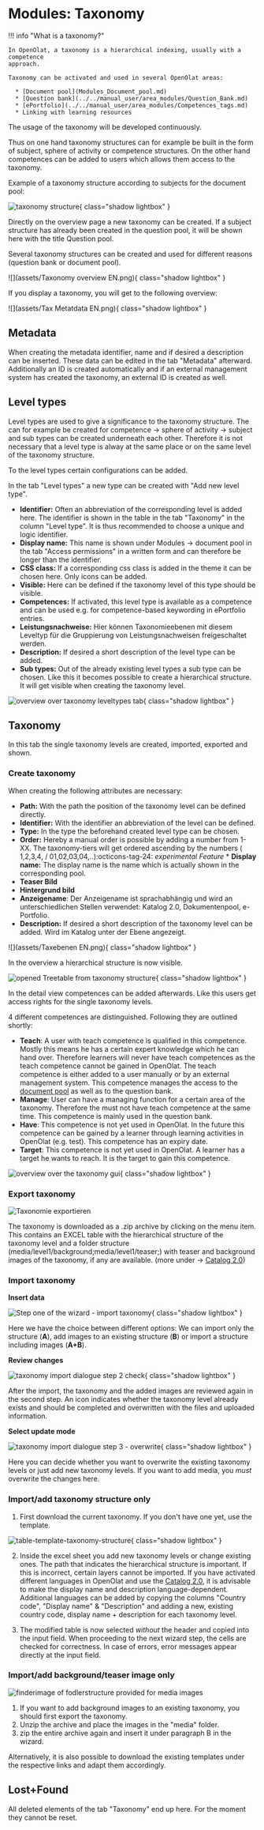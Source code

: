 # Modules: Taxonomy

!!! info "What is a taxonomy?"

	In OpenOlat, a taxonomy is a hierarchical indexing, usually with a competence
	approach.
	
	Taxonomy can be activated and used in several OpenOlat areas:
	
	  * [Document pool](Modules_Document_pool.md)
	  * [Question bank](../../manual_user/area_modules/Question_Bank.md)
	  * [ePortfolio](../../manual_user/area_modules/Competences_tags.md)
	  * Linking with learning resources
	
The usage of the taxonomy will be developed continuously.
	
Thus on one hand taxonomy structures can for example be built in the form of
subject, sphere of activity or competence structures. On the other hand
competences can be added to users which allows them access to the taxonomy.

Example of a taxonomy structure according to subjects for the document pool:

![taxonomy structure](assets/Taxonomie_Struktur_DE.png){ class="shadow lightbox" }

Directly on the overview page a new taxonomy can be created. If a subject
structure has already been created in the question pool, it will be shown here
with the title Question pool.

Several taxonomy structures can be created and used for different reasons
(question bank or document pool).

![](assets/Taxonomy overview EN.png){ class="shadow lightbox" }

If you display a taxonomy, you will get to the following overview:

![](assets/Tax Metatdata EN.png){ class="shadow lightbox" }

## Metadata

When creating the metadata identifier, name and if desired a description can
be inserted. These data can be edited in the tab "Metadata" afterward.
Additionally an ID is created automatically and if an external management
system has created the taxonomy, an external ID is created as well.

## Level types

Level types are used to give a significance to the taxonomy structure. The can
for example be created for competence → sphere of activity → subject and sub
types can be created underneath each other. Therefore it is not necessary that
a level type is alway at the same place or on the same level of the taxonomy
structure.

To the level types certain configurations can be added.

In the tab "Level types" a new type can be created with "Add new level type".

  * **Identifier:** Often an abbreviation of the corresponding level is added here. The identifier is shown in the table in the tab "Taxonomy" in the column "Level type". It is thus recommended to choose a unique and logic identifier. 
  * **Display name:** This name is shown under Modules → document pool in the tab "Access permissions" in a written form and can therefore be longer than the identifier. 
  * **CSS class:** If a corresponding css class is added in the theme it can be chosen here. Only icons can be added.  
  * **Visible:** Here can be defined if the taxonomy level of this type should be visible.
  * **Competences:** If activated, this level type is available as a competence and can be used e.g. for competence-based keywording in ePortfolio entries.
  * **Leistungsnachweise:** Hier können Taxonomieebenen mit diesem Leveltyp für die Gruppierung von Leistungsnachweisen freigeschaltet werden.
  * **Description:** If desired a short description of the level type can be added.
  * **Sub types:** Out of the already existing level types a sub type can be chosen. Like this it becomes possible to create a hierarchical structure. It will get visible when creating the taxonomy level.

![overview over taxonomy leveltypes tab](assets/taxonomy-leveltypes.jpg){ class="shadow lightbox" }

## Taxonomy

In this tab the single taxonomy levels are created, imported, exported and shown.

### Create taxonomy

When creating the following attributes are necessary:

  * **Path:** With the path the position of the taxonomy level can be defined directly.
  * **Identifier:** With the identifier an abbreviation of the level can be defined.
  * **Type:** In the type the beforehand created level type can be chosen.
  * **Order:** Hereby a manual order is possible by adding a number from 1-XX. The taxonomy-tiers will get ordered ascending by the numbers ( 1,2,3,4, / 01,02,03,04,..):octicons-tag-24: _experimental Feature_  * **Display name:** The display name is the name which is actually shown in the corresponding pool. 
  * **Teaser Bild**
  * **Hintergrund bild**
  * **Anzeigename**: Der Anzeigename ist sprachabhängig und wird an unterschiedlichen Stellen verwendet: Katalog 2.0, Dokumentenpool, e-Portfolio.  
  * **Description:** If desired a short description of the taxonomy level can be added. Wird im Katalog unter der Ebene angezeigt.

![](assets/Taxebenen EN.png){ class="shadow lightbox" }

In the overview a hierarchical structure is now visible.

![opened Treetable from taxonomy structure](assets/taxonomy-overview-hierarchy.jpg){ class="shadow lightbox" }

In the detail view competences can be added afterwards. Like this users get
access rights for the single taxonomy levels.

4 different competences are distinguished. Following they are outlined
shortly:

  * **Teach**: A user with teach competence is qualified in this competence. Mostly this means he has a certain expert knowledge which he can hand over. Therefore learners will never have teach competences as the teach competence cannot be gained in OpenOlat. The teach competence is either added to a user manually or by an external management system. This competence manages the access to the [document pool](Modules_Document_pool.md) as well as to the question bank.
  * **Manage**: User can have a managing function for a certain area of the taxonomy. Therefore the must not have teach competence at the same time. This competence is mainly used in the question bank.
  * **Have**: This competence is not yet used in OpenOlat. In the future this competence can be gained by a learner through learning activities in OpenOlat (e.g. test). This competence has an expiry date.
  * **Target**: This competence is not yet used in OpenOlat. A learner has a target he wants to reach. It is the target to gain this competence.

![overview over the taxonomy gui](assets/taxonomy-overview.jpg){ class="shadow lightbox" }


### Export taxonomy

![Taxonomie exportieren](assets/Taxonomie_exportieren.png)

The taxonomy is downloaded as a .zip archive by clicking on the menu item. This contains an EXCEL table with the hierarchical structure of the taxonomy level and a folder structure (media/level1/background;media/level1/teaser;) with teaser and background images of the taxonomy, if any are available. (more under -> [Catalog 2.0](../../manual_user/area_modules/catalog2.0.md))


### Import taxonomy

**Insert data**

![Step one of the wizard - import taxonomy](assets/taxonomy-import-overview.png){ class="shadow lightbox" }

Here we have the choice between different options:
We can import only the structure (**A**), add images to an existing structure (**B**) or import a structure including images (**A+B**).

**Review changes**

![taxonomy import dialogue step 2 check](assets/taxonomy-import-step2.jpg){ class="shadow lightbox" }

After the import, the taxonomy and the added images are reviewed again in the second step. An icon indicates whether the taxonomy level already exists and should be completed and overwritten with the files and uploaded information.

**Select update mode**

![taxonomy import dialogue step 3 - overwrite](assets/taxonomy-import-step3.jpg){ class="shadow lightbox" }

Here you can decide whether you want to overwrite the existing taxonomy levels or just add new taxonomy levels. If you want to add media, you _must_ overwrite the changes here.

### Import/add taxonomy structure only

1. First download the current taxonomy. If you don't have one yet, use the template.

![table-template-taxonomy-structure](assets/taxonomystructure-import.jpg){ class="shadow lightbox" }

2. Inside the excel sheet you add new taxonomy levels or change existing ones. The path that indicates the hierarchical structure is important. If this is incorrect, certain layers cannot be imported.
If you have activated different languages in OpenOlat and use the [Catalog 2.0](../../manual_user/area_modules/catalog2.0.md), it is advisable to make the display name and description language-dependent. Additional languages can be added by copying the columns "Country code", "Display name" & "Description" and adding a new, existing country code, display name + description for each taxonomy level.

3. The modified table is now selected _without_ the header and copied into the input field. When proceeding to the next wizard step, the cells are checked for correctness. In case of errors, error messages appear directly at the input field.

### Import/add background/teaser image only

![finderimage of fodlerstructure provided for media images](assets/taxonomy-media-folder-structure.jpg)

1. If you want to add background images to an existing taxonomy, you should first export the taxonomy.
2. Unzip the archive and place the images in the "media" folder.
3. zip the entire archive again and insert it under paragraph B in the wizard.

Alternatively, it is also possible to download the existing templates under the respective links and adapt them accordingly.

## Lost+Found

All deleted elements of the tab "Taxonomy" end up here. For the moment they cannot be reset.